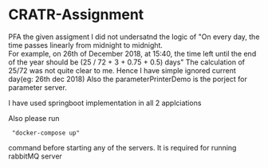 # CRATR-Assignment

PFA the given assigment
I did not undersatnd the logic of "On every day, the time passes linearly from midnight to midnight.  
                                   For example, on 26th of December 2018, at 15:40, the time left until the end of the year should be (25 / 72 + 3 + 0.75 + 0.5) days"
                                   The calculation of 25/72 was not quite clear to me. Hence I have simple ignored current day(eg: 26th dec 2018)
                                   Also the parameterPrinterDemo is the porject for parameter server.
                                   
I have used springboot implementation in all 2 applciations

   Also please run
                                  
     "docker-compose up" 

 command before starting any of the servers. It is required for running rabbitMQ server

